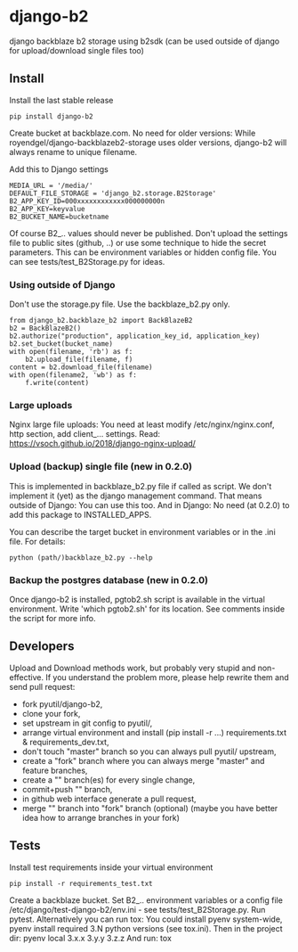 # django-b2
django backblaze b2 storage using b2sdk (can be used outside of django for upload/download single files too)

## Install

Install the last stable release

    pip install django-b2

Create bucket at backblaze.com. No need for older versions:
While royendgel/django-backblazeb2-storage uses older versions, django-b2 will always rename to unique filename. 

Add this to Django settings

    MEDIA_URL = '/media/'
    DEFAULT_FILE_STORAGE = 'django_b2.storage.B2Storage'
    B2_APP_KEY_ID=000xxxxxxxxxxxx000000000n
    B2_APP_KEY=keyvalue
    B2_BUCKET_NAME=bucketname

Of course B2_.. values should never be published.
Don't upload the settings file to public sites (github, ..) or use some technique to hide the secret parameters.
This can be environment variables or hidden config file. You can see tests/test_B2Storage.py for ideas.

### Using outside of Django

Don't use the storage.py file. Use the backblaze_b2.py only.

    from django_b2.backblaze_b2 import BackBlazeB2
    b2 = BackBlazeB2()
    b2.authorize("production", application_key_id, application_key)
    b2.set_bucket(bucket_name)
    with open(filename, 'rb') as f:
        b2.upload_file(filename, f)
    content = b2.download_file(filename)
    with open(filename2, 'wb') as f:
        f.write(content)

### Large uploads

Nginx large file uploads:
You need at least modify /etc/nginx/nginx.conf, http section, add client_... settings.
Read: https://vsoch.github.io/2018/django-nginx-upload/

### Upload (backup) single file (new in 0.2.0)

This is implemented in backblaze_b2.py file if called as script.
We don't implement it (yet) as the django management command. That means outside of Django: You can use this too.
And in Django: No need (at 0.2.0) to add this package to INSTALLED_APPS.

You can describe the target bucket in environment variables or in the .ini file. For details:

    python (path/)backblaze_b2.py --help

### Backup the postgres database (new in 0.2.0)

Once django-b2 is installed, pgtob2.sh script is available in the virtual environment.
Write 'which pgtob2.sh' for its location.
See comments inside the script for more info.  
    

## Developers

Upload and Download methods work, but probably very stupid and non-effective.
If you understand the problem more, please help rewrite them and send pull request:
- fork pyutil/django-b2,
- clone your fork,
- set upstream in git config to pyutil/,
- arrange virtual environment and install (pip install -r ...) requirements.txt & requirements_dev.txt,
- don't touch "master" branch so you can always pull pyutil/ upstream,
- create a "fork" branch where you can always merge "master" and feature branches,
- create a "<feature>" branch(es) for every single change,
- commit+push "<feature>" branch,
- in github web interface generate a pull request,
- merge "<feature>" branch into "fork" branch (optional)
(maybe you have better idea how to arrange branches in your fork)

## Tests

Install test requirements inside your virtual environment

    pip install -r requirements_test.txt

Create a backblaze bucket.
Set B2_.. environment variables or a config file /etc/django/test-django-b2/env.ini - see tests/test_B2Storage.py.
Run pytest.
Alternatively you can run tox:
You could install pyenv system-wide, pyenv install required 3.N python versions (see tox.ini).
Then in the project dir: pyenv local 3.x.x 3.y.y 3.z.z
And run: tox
